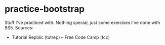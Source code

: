 # practice-bootstrap
Stuff I've practiced with.
Nothing special, just some exercises I've done with BS5.
Sources:
- Tutorial Repblic (tutrep)
– Free Code Camp (fcc)
